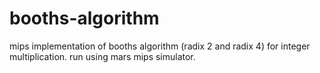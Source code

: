 # booths-algorithm
mips implementation of booths algorithm (radix 2 and radix 4) for integer multiplication.
run using mars mips simulator.
